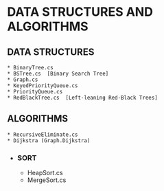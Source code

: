 # DATA STRUCTURES AND ALGORITHMS

## DATA STRUCTURES
    * BinaryTree.cs
    * BSTree.cs  [Binary Search Tree]
    * Graph.cs
    * KeyedPriorityQueue.cs
    * PriorityQueue.cs
    * RedBlackTree.cs  [Left-leaning Red-Black Trees]

## ALGORITHMS
    * RecursiveEliminate.cs
    * Dijkstra (Graph.Dijkstra)

* ### SORT
    * HeapSort.cs
    * MergeSort.cs
